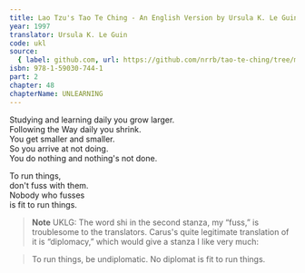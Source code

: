 ```yaml
---
title: Lao Tzu's Tao Te Ching - An English Version by Ursula K. Le Guin
year: 1997
translator: Ursula K. Le Guin
code: ukl
source:
  { label: github.com, url: https://github.com/nrrb/tao-te-ching/tree/master }
isbn: 978-1-59030-744-1
part: 2
chapter: 48
chapterName: UNLEARNING
---
```


Studying and learning daily you grow larger.  
Following the Way daily you shrink.  
You get smaller and smaller.  
So you arrive at not doing.  
You do nothing and nothing's not done.

To run things,  
don't fuss with them.  
Nobody who fusses  
is fit to run things.

> **Note** UKLG: The word shi in the second stanza, my “fuss,” is troublesome to the translators. Carus's quite legitimate translation of it is “diplomacy,” which would give a stanza I like very much:

> To run things,
> be undiplomatic.
> No diplomat
> is fit to run things.

